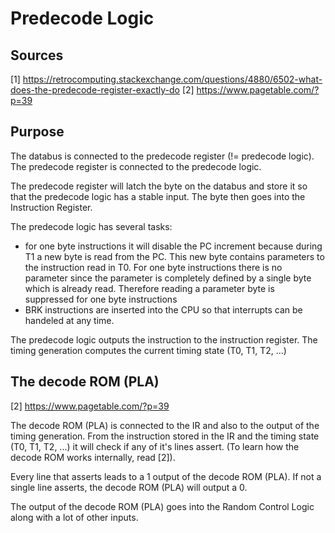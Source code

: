 # Predecode Logic

## Sources

[1] https://retrocomputing.stackexchange.com/questions/4880/6502-what-does-the-predecode-register-exactly-do
[2] https://www.pagetable.com/?p=39

## Purpose

The databus is connected to the predecode register (!= predecode logic). The predecode register is
connected to the predecode logic.

The predecode register will latch the byte on the databus and store it so that the predecode logic has
a stable input. The byte then goes into the Instruction Register.

The predecode logic has several tasks:

- for one byte instructions it will disable the PC increment because during T1 a new byte is read
from the PC. This new byte contains parameters to the instruction read in T0. For one byte instructions
there is no parameter since the parameter is completely defined by a single byte which is already read.
Therefore reading a parameter byte is suppressed for one byte instructions
- BRK instructions are inserted into the CPU so that interrupts can be handeled at any time.

The predecode logic outputs the instruction to the instruction register.
The timing generation computes the current timing state (T0, T1, T2, ...)

## The decode ROM (PLA)

[2] https://www.pagetable.com/?p=39

The decode ROM (PLA) is connected to the IR and also to the output of the timing generation.
From the instruction stored in the IR and the timing state (T0, T1, T2, ...) it will check if
any of it's lines assert. (To learn how the decode ROM works internally, read [2]).

Every line that asserts leads to a 1 output of the decode ROM (PLA). If not a single line
asserts, the decode ROM (PLA) will output a 0.

The output of the decode ROM (PLA) goes into the Random Control Logic along with a lot of other
inputs.

